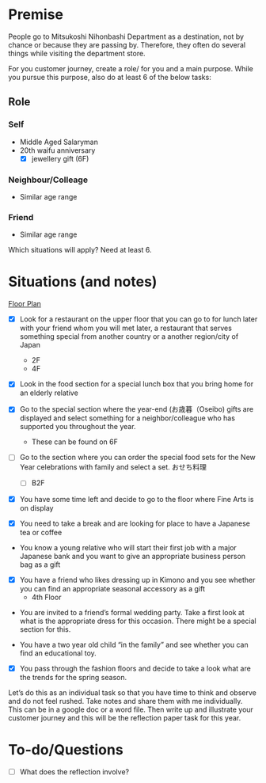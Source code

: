 
# Premise
People go to Mitsukoshi Nihonbashi Department as a destination, not by chance or because they are passing by. Therefore, they often do several things while visiting the department store.

For you customer journey, create a role/ for you and a main purpose. While you pursue this purpose, also do at least 6 of the below tasks:

## Role
### Self
* Middle Aged Salaryman
* 20th waifu anniversary
    - [x] jewellery gift (6F)

### Neighbour/Colleage
* Similar age range

### Friend
* Similar age range

Which situations will apply?
Need at least 6.

 
# Situations (and notes)

[Floor Plan](https://www.mistore.jp/store/nihombashi/shops.html)

- [x] Look for a restaurant on the upper floor that you can go to for lunch later with your friend whom you will met later, a restaurant that serves something special from another country or a another region/city of Japan
    - 2F
    - 4F

- [x] Look in the food section for a special lunch box that you bring home for an elderly relative

- [x] Go to the special section where the year-end (お歳暮（Oseibo) gifts are displayed and select something for a neighbor/colleague who has supported you throughout the year.
  - These can be found on 6F 

- [ ] Go to the section where you can order the special food sets for the New Year celebrations with family and select a set. おせち料理 
  - [ ] B2F

- [x] You have some time left and decide to go to the floor where Fine Arts is on display

- [x] You need to take a break and are looking for place to have a Japanese tea or coffee

* You know a young relative who will start their first job with a major Japanese bank and you want to give an appropriate business person bag as a gift

- [x] You have a friend who likes dressing up in Kimono and you see whether you can find an appropriate seasonal accessory as a gift
  - 4th Floor

* You are invited to a friend’s formal wedding party. Take a first look at what is the appropriate dress for this occasion. There might be a special section for this.

* You have a two year old child “in the family” and see whether you can find an educational toy.

- [x] You pass through the fashion floors and decide to take a look what are the trends for the spring season.

Let’s do this as an individual task so that you have time to think and observe and do not feel rushed. Take notes and share them with me individually. This can be in a google doc or a word file. Then write up and illustrate your customer journey and this will be the reflection paper task for this year.

# To-do/Questions
- [ ] What does the reflection involve? 